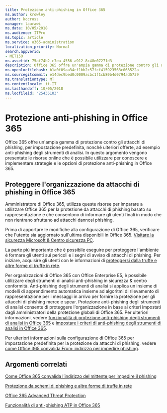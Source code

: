 ```yaml
---
title: Protezione anti-phishing in Office 365
ms.author: krowley
author: kccross
manager: laurawi
ms.date: 10/05/2018
ms.audience: ITPro
ms.topic: article
ms.service: o365-administration
localization_priority: Normal
search.appverid:
- MET150
ms.assetid: 75af74b2-c7ea-4556-a912-8c48e07271d3
description: Office 365 offre un'ampia gamma di protezione contro gli attacchi di phishing, per impostazione predefinita, nonché ulteriori offerte, ad esempio anti-phishing degli strumenti di analisi. In questo argomento vengono presentate le risorse online che è possibile utilizzare per conoscere e implementare strategie e le opzioni di protezione anti-phishing in Office 365.
ms.openlocfilehash: b1a0f09aa34cf1bb2c57fcf415923568c063522a
ms.sourcegitcommit: e14dec9bed0c0009acbc1f1cb80b4d0794ad5739
ms.translationtype: MT
ms.contentlocale: it-IT
ms.lasthandoff: 10/05/2018
ms.locfileid: "25435103"
---
```

# <a name="anti-phishing-protection-in-office-365"></a>Protezione anti-phishing in Office 365

Office 365 offre un'ampia gamma di protezione contro gli attacchi di phishing, per impostazione predefinita, nonché ulteriori offerte, ad esempio anti-phishing degli strumenti di analisi. In questo argomento vengono presentate le risorse online che è possibile utilizzare per conoscere e implementare strategie e le opzioni di protezione anti-phishing in Office 365.
  
## <a name="protect-your-organization-against-phishing-attacks-in-office-365"></a>Proteggere l'organizzazione da attacchi di phishing in Office 365

Amministratore di Office 365, utilizza queste risorse per imparare a utilizzare Office 365 per la protezione da attacchi di phishing basato su rappresentazione e che consentono di informare gli utenti finali in modo che non rientrano sfruttano ad attacchi dannosi phishing.
  
Prima di apportare le modifiche alla configurazione di Office 365, verificare che l'utente sia aggiornato sull'ultima disponibili in Office 365. [Visitare la sicurezza Microsoft &amp; Centro sicurezza PC](https://www.microsoft.com/security/default.aspx).
  
La parte più importante che è possibile eseguire per proteggere l'ambiente è formare gli utenti sui pericoli e i segni di avviso di attacchi di phishing. Per iniziare, acquisire gli utenti con le informazioni di [proteggersi dalla truffe e altre forme di truffe in rete](https://support.office.com/article/f84750b4-2f2c-46c3-89f6-e65f7f8c3546).
  
Per organizzazioni di Office 365 con Office Enterprise E5, è possibile utilizzare degli strumenti di analisi anti-phishing in sicurezza &amp; centro conformità. Anti-phishing degli strumenti di analisi si applica un insieme di modelli di apprendimento automatica insieme ad algoritmi di rilevamento di rappresentazione per i messaggi in arrivo per fornire la protezione per gli attacchi di phishing merce e spear. Protezione anti-phishing degli strumenti di analisi consente di proteggere l'organizzazione in base ai criteri impostati dagli amministratori della protezione globali di Office 365. Per ulteriori informazioni, vedere [funzionalità di protezione anti-phishing degli strumenti di analisi in Office 365](atp-anti-phishing.md) e [impostare i criteri di anti-phishing degli strumenti di analisi in Office 365](set-up-atp-anti-phishing-policies.md).
  
Per ulteriori informazioni sulla configurazione di Office 365 per impostazione predefinita per la protezione da attacchi di phishing, vedere [come Office 365 convalida From: indirizzo per impedire phishing](how-office-365-validates-the-from-address.md).
  
## <a name="related-topics"></a>Argomenti correlati

[Come Office 365 convalida l’indirizzo del mittente per impedire il phishing](how-office-365-validates-the-from-address.md)
  
[Protezione da schemi di phishing e altre forme di truffe in rete](https://support.office.com/article/f84750b4-2f2c-46c3-89f6-e65f7f8c3546)
  
[Office 365 Advanced Threat Protection](office-365-atp.md)
  
[Funzionalità di anti-phishing ATP in Office 365](atp-anti-phishing.md)
  

